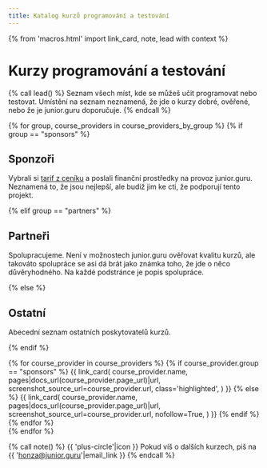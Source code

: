 ```yaml
---
title: Katalog kurzů programování a testování
---
```


{% from 'macros.html' import link_card, note, lead with context %}


# Kurzy programování a testování

{% call lead() %}
  Seznam všech míst, kde se můžeš učit programovat nebo testovat.
  Umístění na seznam neznamená, že jde o kurzy dobré, ověřené, nebo že je junior.guru doporučuje.
{% endcall %}

{% for group, course_providers in course_providers_by_group %}
  {% if group == "sponsors" %}

## Sponzoři
Vybrali si [tarif z ceníku](love.jinja) a poslali finanční prostředky na provoz junior.guru. Neznamená to, že jsou nejlepší, ale budiž jim ke cti, že podporují tento projekt.

  {% elif group == "partners" %}

## Partneři
Spolupracujeme. Není v možnostech junior.guru ověřovat kvalitu kurzů, ale takováto spolupráce se asi dá brát jako známka toho, že jde o něco důvěryhodného. Na každé podstránce je popis spolupráce.

  {% else %}

## Ostatní
Abecední seznam ostatních poskytovatelů kurzů.

  {% endif %}

  <div class="link-cards">
    {% for course_provider in course_providers %}
      {% if course_provider.group == "sponsors" %}
        {{ link_card(
          course_provider.name,
          pages|docs_url(course_provider.page_url)|url,
          screenshot_source_url=course_provider.url,
          class='highlighted',
        ) }}
      {% else %}
        {{ link_card(
          course_provider.name,
          pages|docs_url(course_provider.page_url)|url,
          screenshot_source_url=course_provider.url,
          nofollow=True,
        ) }}
      {% endif %}
    {% endfor %}
  </div>
{% endfor %}

{% call note() %}
  {{ 'plus-circle'|icon }} Pokud víš o dalších kurzech, piš na {{ 'honza@junior.guru'|email_link }}
{% endcall %}
